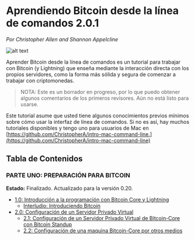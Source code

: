 # Aprendiendo Bitcoin desde la línea de comandos 2.0.1
*Por Christopher Allen and Shannon Appelcline*

![alt text](https://camo.githubusercontent.com/75ac730b67027966c7c4041d16d0f3380253afafa107e489201bce2b3a6f01d0/68747470733a2f2f7777772e626c6f636b636861696e636f6d6d6f6e732e636f6d2f696d616765732f70726f6a656374732f6c6274632d73637265656e2e706e67)

Aprender Bitcoin desde la línea de comandos es un tutorial para trabajar con Bitcoin (y Lightning) que enseña mediante la interacción directa con los propios servidores, como la forma más sólida y segura de comenzar a trabajar con criptomonedas.

> NOTA: Este es un borrador en progreso, por lo que puedo obtener algunos comentarios de los primeros revisores. Aún no está listo para usarse.

Este tutorial asume que usted tiene algunos conocimientos previos mínimos sobre cómo usar la interfaz de línea de comandos. Si no es así, hay muchos tutoriales disponibles y tengo uno para usuarios de Mac en [https://github.com/ChristopherA/intro-mac-command-line.](https://github.com/ChristopherA/intro-mac-command-line)

## Tabla de Contenidos

### PARTE UNO: PREPARACIÓN PARA BITCOIN

**Estado:** Finalizado. Actualizado para la versión 0.20.

* [1.0: Introducción a la programación con Bitcoin Core y Lightning](01_0_Introduccion.md)
    * [Interludio: Introduciendo Bitcoin](01_1_Introduciendo_Bitcoin.md)
* [2.0: Configuración de un Servidor Privado Virtual](02_0_Configurando_un_Bitcoin-Core_VPS.md)
  * [2.1: Configuración de un Servidor Privado Virtual de Bitcoin-Core con Bitcoin Standup](02_1_Configurando_un_Bitcoin-Core_VPS_con_StackScript.md)
  * [2.2: Configuración de una maquina Bitcoin-Core por otros medios](02_2_Configurando_Bitcoin_Core_Otros.md)

